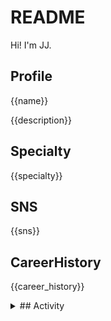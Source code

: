 # README

Hi! I'm JJ.

## Profile

{{name}}

{{description}}

## Specialty

{{specialty}}

## SNS

{{sns}}

## CareerHistory

{{career_history}}

<details>
<summary>## Activity</summary>
{{activities}}
</details>
